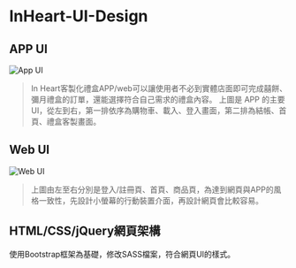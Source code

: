 
InHeart-UI-Design
=============

APP UI
-------------
![App UI](/InHeart-UI-Design/app_inheart.png)
>In Heart客製化禮盒APP/web可以讓使用者不必到實體店面即可完成囍餅、彌月禮盒的訂單，還能選擇符合自己需求的禮盒內容。
>上圖是 APP 的主要UI，從左到右，第一排依序為購物車、載入、登入畫面，第二排為結帳、首頁、禮盒客製畫面。

Web UI
-------------
![Web UI](/InHeart-UI-Design/web_inheart.png)
>上圖由左至右分別是登入/註冊頁、首頁、商品頁，為達到網頁與APP的風格一致性，先設計小螢幕的行動裝置介面，再設計網頁會比較容易。


HTML/CSS/jQuery網頁架構
-------------
使用Bootstrap框架為基礎，修改SASS檔案，符合網頁UI的樣式。